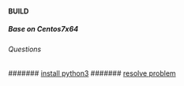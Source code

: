
#### BUILD
##### Base on Centos7x64
###### Questions
####### [install python3](https://www.cnblogs.com/zhujingzhi/p/9778043.html)
#######	[resolve problem](https://blog.csdn.net/Sheadon5246/article/details/103168379/)
